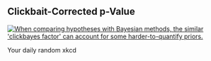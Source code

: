 ## Clickbait-Corrected p-Value
[![When comparing hypotheses with Bayesian methods, the similar 'clickbayes factor' can account for some harder-to-quantify priors.](https://imgs.xkcd.com/comics/clickbait_corrected_p_value.png)](https://xkcd.com/2001/ "When comparing hypotheses with Bayesian methods, the similar 'clickbayes factor' can account for some harder-to-quantify priors.")

Your daily random xkcd
